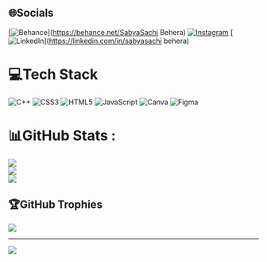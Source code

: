 
## 🌐Socials
[![Behance](https://img.shields.io/badge/Behance-1769ff?logo=behance&logoColor=white)](https://behance.net/SabyaSachi Behera) [![Instagram](https://img.shields.io/badge/Instagram-%23E4405F.svg?logo=Instagram&logoColor=white)](https://instagram.com/s_.a_.b_.y_.a_) [![LinkedIn](https://img.shields.io/badge/LinkedIn-%230077B5.svg?logo=linkedin&logoColor=white)](https://linkedin.com/in/sabyasachi behera) 

# 💻Tech Stack
![C++](https://img.shields.io/badge/c++-%2300599C.svg?style=for-the-badge&logo=c%2B%2B&logoColor=white) ![CSS3](https://img.shields.io/badge/css3-%231572B6.svg?style=for-the-badge&logo=css3&logoColor=white) ![HTML5](https://img.shields.io/badge/html5-%23E34F26.svg?style=for-the-badge&logo=html5&logoColor=white) ![JavaScript](https://img.shields.io/badge/javascript-%23323330.svg?style=for-the-badge&logo=javascript&logoColor=%23F7DF1E) ![Canva](https://img.shields.io/badge/Canva-%2300C4CC.svg?style=for-the-badge&logo=Canva&logoColor=white) 	![Figma](https://img.shields.io/badge/figma-%23F24E1E.svg?style=for-the-badge&logo=figma&logoColor=white)
# 📊GitHub Stats :
![](https://github-readme-stats.vercel.app/api?username=sabyaa12&theme=nightowl&hide_border=false&include_all_commits=false&count_private=true)<br/>
![](https://github-readme-streak-stats.herokuapp.com/?user=sabyaa12&theme=nightowl&hide_border=false)<br/>
![](https://github-readme-stats.vercel.app/api/top-langs/?username=sabyaa12&theme=nightowl&hide_border=false&include_all_commits=false&count_private=true&layout=compact)

## 🏆GitHub Trophies
![](https://github-trophies.vercel.app/?username=sabyaa12&theme=matrix&no-frame=false&no-bg=false&margin-w=4)

---
[![](https://visitcount.itsvg.in/api?id=sabyaa12&icon=0&color=0)](https://visitcount.itsvg.in)
